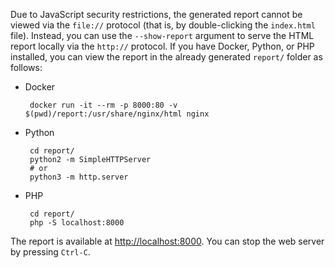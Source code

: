 [//]: # (title: Open an HTML report)

Due to JavaScript security restrictions, the generated report cannot be viewed via the `file://` protocol (that is, by double-clicking the `index.html` file). Instead, you can use the `--show-report` argument to serve the HTML report locally via the `http://` protocol.
If you have Docker, Python, or PHP installed, you can view the report in the already generated `report/` folder as follows:
- Docker

  ```shell
   docker run -it --rm -p 8000:80 -v $(pwd)/report:/usr/share/nginx/html nginx
   ```  
- Python  
  
  ```shell
   cd report/
   python2 -m SimpleHTTPServer
   # or
   python3 -m http.server
   ```
- PHP  
  
  ```shell
   cd report/
   php -S localhost:8000
   ```

The report is available at [http://localhost:8000](http://localhost:8000). You can stop the web server by pressing `Ctrl-C`.
